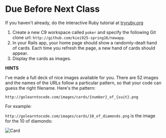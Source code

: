 # Due Before Next Class

If you haven't already, do the interactive Ruby tutorial at [tryruby.org](http://tryruby.org)

1. Create a new C9 workspace called `poker` and specify the following Git clone url: `http://github.com/kiei925-spring16/newapp`. 
2. In your Rails app, your home page should show a randomly-dealt hand of cards.  Each time you refresh the page, a new hand of cards should appear.
3. Display the cards as images.  

**HINTS**

I've made a full deck of nice images available for you.  There are 52 images and the names of the URLs follow a particular pattern, so that your code can guess the right filename.  Here's the pattern:

```http://golearntocode.com/images/cards/{number}_of_{suit}.png```

For example:

```http://golearntocode.com/images/cards/10_of_diamonds.png``` is the image for the 10 of diamonds:

![Card](http://golearntocode.com/images/cards/10_of_diamonds.png)
